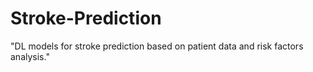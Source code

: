 # Stroke-Prediction
"DL models for stroke prediction based on patient data and risk factors analysis."

